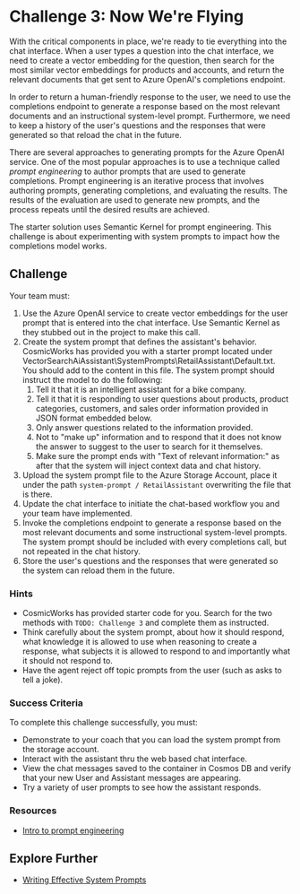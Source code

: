 # Challenge 3: Now We're Flying

With the critical components in place, we're ready to tie everything into the chat interface. When a user types a question into the chat interface, we need to create a vector embedding for the question, then search for the most similar vector embeddings for products and accounts, and return the relevant documents that get sent to Azure OpenAI's completions endpoint. 

In order to return a human-friendly response to the user, we need to use the completions endpoint to generate a response based on the most relevant documents and an instructional system-level prompt. Furthermore, we need to keep a history of the user's questions and the responses that were generated so that reload the chat in the future.

There are several approaches to generating prompts for the Azure OpenAI service. One of the most popular approaches is to use a technique called *prompt engineering* to author prompts that are used to generate completions. Prompt engineering is an iterative process that involves authoring prompts, generating completions, and evaluating the results. The results of the evaluation are used to generate new prompts, and the process repeats until the desired results are achieved. 

The starter solution uses Semantic Kernel for prompt engineering. This challenge is about experimenting with system prompts to impact how the completions model works.

## Challenge

Your team must:

1. Use the Azure OpenAI service to create vector embeddings for the user prompt that is entered into the chat interface. Use Semantic Kernel as they stubbed out in the project to make this call. 
2. Create the system prompt that defines the assistant's behavior. CosmicWorks has provided you with a starter prompt located under VectorSearchAiAssistant\SystemPrompts\RetailAssistant\Default.txt. You should add to the content in this file. The system prompt should instruct the model to do the following:
   1. Tell it that it is an intelligent assistant for a bike company.
   2. Tell it that it is responding to user questions about products, product categories, customers, and sales order information provided in JSON format embedded below.
   3. Only answer questions related to the information provided.
   4. Not to "make up" information and to respond that it does not know the answer to suggest to the user to search for it themselves.
   5. Make sure the prompt ends with "Text of relevant information:" as after that the system will inject context data and chat history. 
3. Upload the system prompt file to the Azure Storage Account, place it under the path `system-prompt / RetailAssistant` overwriting the file that is there.
4. Update the chat interface to initiate the chat-based workflow you and your team have implemented.
5. Invoke the completions endpoint to generate a response based on the most relevant documents and some instructional system-level prompts. The system prompt should be included with every completions call, but not repeated in the chat history.
6. Store the user's questions and the responses that were generated so the system can reload them in the future.

### Hints

- CosmicWorks has provided starter code for you. Search for the two methods with `TODO: Challenge 3` and complete them as instructed.
- Think carefully about the system prompt, about how it should respond, what knowledge it is allowed to use when reasoning to create a response, what subjects it is allowed to respond to and importantly what it should not respond to.
- Have the agent reject off topic prompts from the user (such as asks to tell a joke).


### Success Criteria

To complete this challenge successfully, you must:

- Demonstrate to your coach that you can load the system prompt from the storage account.
- Interact with the assistant thru the web based chat interface.
- View the chat messages saved to the container in Cosmos DB and verify that your new User and Assistant messages are appearing.
- Try a variety of user prompts to see how the assistant responds.

### Resources

- [Intro to prompt engineering](https://learn.microsoft.com/en-us/azure/cognitive-services/openai/concepts/prompt-engineering)

## Explore Further

- [Writing Effective System Prompts](https://learn.microsoft.com/azure/cognitive-services/openai/concepts/system-message)

